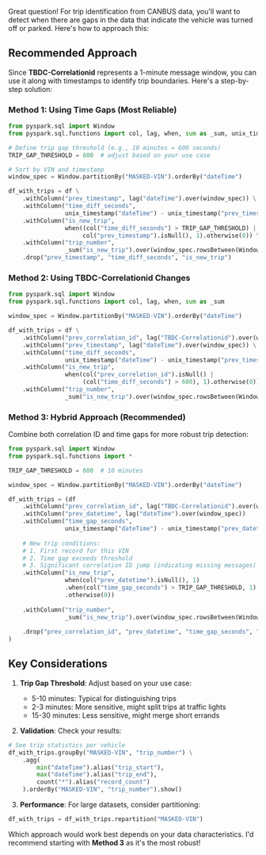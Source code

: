 Great question! For trip identification from CANBUS data, you'll want to detect when there are gaps in the data that indicate the vehicle was turned off or parked. Here's how to approach this:

## Recommended Approach

Since **TBDC-Correlationid** represents a 1-minute message window, you can use it along with timestamps to identify trip boundaries. Here's a step-by-step solution:

### Method 1: Using Time Gaps (Most Reliable)

```python
from pyspark.sql import Window
from pyspark.sql.functions import col, lag, when, sum as _sum, unix_timestamp

# Define trip gap threshold (e.g., 10 minutes = 600 seconds)
TRIP_GAP_THRESHOLD = 600  # adjust based on your use case

# Sort by VIN and timestamp
window_spec = Window.partitionBy("MASKED-VIN").orderBy("dateTime")

df_with_trips = df \
    .withColumn("prev_timestamp", lag("dateTime").over(window_spec)) \
    .withColumn("time_diff_seconds", 
                unix_timestamp("dateTime") - unix_timestamp("prev_timestamp")) \
    .withColumn("is_new_trip", 
                when((col("time_diff_seconds") > TRIP_GAP_THRESHOLD) | 
                     col("prev_timestamp").isNull(), 1).otherwise(0)) \
    .withColumn("trip_number", 
                _sum("is_new_trip").over(window_spec.rowsBetween(Window.unboundedPreceding, 0))) \
    .drop("prev_timestamp", "time_diff_seconds", "is_new_trip")
```

### Method 2: Using TBDC-Correlationid Changes

```python
from pyspark.sql import Window
from pyspark.sql.functions import col, lag, when, sum as _sum

window_spec = Window.partitionBy("MASKED-VIN").orderBy("dateTime")

df_with_trips = df \
    .withColumn("prev_correlation_id", lag("TBDC-Correlationid").over(window_spec)) \
    .withColumn("prev_timestamp", lag("dateTime").over(window_spec)) \
    .withColumn("time_diff_seconds", 
                unix_timestamp("dateTime") - unix_timestamp("prev_timestamp")) \
    .withColumn("is_new_trip", 
                when(col("prev_correlation_id").isNull() | 
                     (col("time_diff_seconds") > 600), 1).otherwise(0)) \
    .withColumn("trip_number", 
                _sum("is_new_trip").over(window_spec.rowsBetween(Window.unboundedPreceding, 0)))
```

### Method 3: Hybrid Approach (Recommended)

Combine both correlation ID and time gaps for more robust trip detection:

```python
from pyspark.sql import Window
from pyspark.sql.functions import *

TRIP_GAP_THRESHOLD = 600  # 10 minutes

window_spec = Window.partitionBy("MASKED-VIN").orderBy("dateTime")

df_with_trips = (df
    .withColumn("prev_correlation_id", lag("TBDC-Correlationid").over(window_spec))
    .withColumn("prev_datetime", lag("dateTime").over(window_spec))
    .withColumn("time_gap_seconds", 
                unix_timestamp("dateTime") - unix_timestamp("prev_datetime"))
    
    # New trip conditions:
    # 1. First record for this VIN
    # 2. Time gap exceeds threshold
    # 3. Significant correlation ID jump (indicating missing messages)
    .withColumn("is_new_trip",
                when(col("prev_datetime").isNull(), 1)
                .when(col("time_gap_seconds") > TRIP_GAP_THRESHOLD, 1)
                .otherwise(0))
    
    .withColumn("trip_number",
                _sum("is_new_trip").over(window_spec.rowsBetween(Window.unboundedPreceding, 0)))
    
    .drop("prev_correlation_id", "prev_datetime", "time_gap_seconds", "is_new_trip")
)
```

## Key Considerations

1. **Trip Gap Threshold**: Adjust based on your use case:
   - 5-10 minutes: Typical for distinguishing trips
   - 2-3 minutes: More sensitive, might split trips at traffic lights
   - 15-30 minutes: Less sensitive, might merge short errands

2. **Validation**: Check your results:
```python
# See trip statistics per vehicle
df_with_trips.groupBy("MASKED-VIN", "trip_number") \
    .agg(
        min("dateTime").alias("trip_start"),
        max("dateTime").alias("trip_end"),
        count("*").alias("record_count")
    ).orderBy("MASKED-VIN", "trip_number").show()
```

3. **Performance**: For large datasets, consider partitioning:
```python
df_with_trips = df_with_trips.repartition("MASKED-VIN")
```

Which approach would work best depends on your data characteristics. I'd recommend starting with **Method 3** as it's the most robust!
